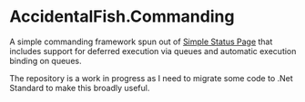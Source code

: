 # AccidentalFish.Commanding

A simple commanding framework spun out of [Simple Status Page](https://www.simplestatuspage.com) that includes support for deferred execution via queues and automatic execution binding on queues.

The repository is a work in progress as I need to migrate some code to .Net Standard to make this broadly useful.
